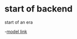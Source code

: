 # start of backend 

start of an era 

-[model link](https://app.eraser.io/workspace/YtPqZ1VogxGy1jzIDkzj) 
